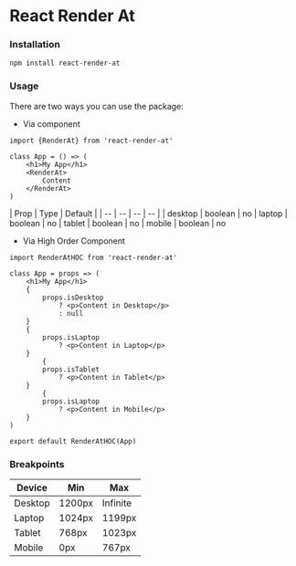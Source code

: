 
# React Render At

### Installation

    npm install react-render-at

### Usage

There are two ways you can use the package:  
  
- Via component  
```  
import {RenderAt} from 'react-render-at'  
  
class App = () => (  
    <h1>My App</h1>  
    <RenderAt>  
        Content  
    </RenderAt>  
)  
```

| Prop | Type | Default |
| -- | -- | -- | -- |
| desktop | boolean | no
| laptop  | boolean | no
| tablet | boolean | no
| mobile | boolean | no

- Via High Order Component

```  
import RenderAtHOC from 'react-render-at'  
  
class App = props => (  
    <h1>My App</h1>  
    {
		props.isDesktop
			? <p>Content in Desktop</p>
			: null
	}
	{
		props.isLaptop
			? <p>Content in Laptop</p>
	}
		{
		props.isTablet
			? <p>Content in Tablet</p>
	}
		{
		props.isLaptop
			? <p>Content in Mobile</p>
	}
)

export default RenderAtHOC(App)
```

### Breakpoints
| Device | Min | Max
|--|--|--|
| Desktop | 1200px | Infinite
| Laptop | 1024px | 1199px
| Tablet | 768px | 1023px
| Mobile | 0px | 767px


